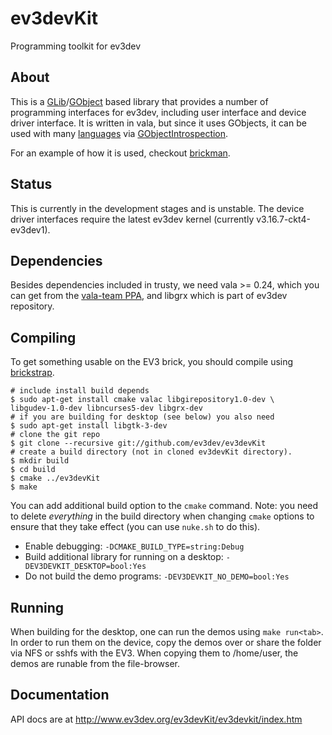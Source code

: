 # ev3devKit

Programming toolkit for ev3dev

## About

This is a [GLib]/[GObject] based library that provides a number of programming
interfaces for ev3dev, including user interface and device driver interface.
It is written in vala, but since it uses GObjects, it can be used with many
[languages] via [GObjectIntrospection].

For an example of how it is used, checkout [brickman].

## Status

This is currently in the development stages and is unstable. The device driver
interfaces require the latest ev3dev kernel (currently v3.16.7-ckt4-ev3dev1).

## Dependencies

Besides dependencies included in trusty, we need vala >= 0.24, which you can get
from the [vala-team PPA](https://launchpad.net/~vala-team/+archive/ubuntu/ppa),
and libgrx which is part of ev3dev repository.

## Compiling

To get something usable on the EV3 brick, you should compile using [brickstrap].

    # include install build depends
    $ sudo apt-get install cmake valac libgirepository1.0-dev \
    libgudev-1.0-dev libncurses5-dev libgrx-dev
    # if you are building for desktop (see below) you also need
    $ sudo apt-get install libgtk-3-dev
    # clone the git repo
    $ git clone --recursive git://github.com/ev3dev/ev3devKit
    # create a build directory (not in cloned ev3devKit directory).
    $ mkdir build
    $ cd build
    $ cmake ../ev3devKit
    $ make
    
You can add additional build option to the `cmake` command. Note: you need to
delete *everything* in the build directory when changing `cmake` options to
ensure that they take effect (you can use `nuke.sh` to do this).

* Enable debugging: `-DCMAKE_BUILD_TYPE=string:Debug`
* Build additional library for running on a desktop: `-DEV3DEVKIT_DESKTOP=bool:Yes`
* Do not build the demo programs: `-DEV3DEVKIT_NO_DEMO=bool:Yes`

## Running

When building for the desktop, one can run the demos using `make run<tab>`. In
order to run them on the device, copy the demos over or share the folder via NFS
or sshfs with the EV3. When copying them to /home/user, the demos are runable
from the file-browser.

## Documentation
API docs are at http://www.ev3dev.org/ev3devKit/ev3devkit/index.htm

[GLib]: https://developer.gnome.org/glib/stable/index.html
[GObject]: https://developer.gnome.org/gobject/stable/index.html
[languages]: https://wiki.gnome.org/Projects/GObjectIntrospection/Users
[GObjectIntrospection]: https://wiki.gnome.org/Projects/GObjectIntrospection
[brickman]: https://github.com/ev3dev/brickman
[brickstrap]: https://github.com/ev3dev/ev3dev/wiki/Using-brickstrap-to-cross-compile-and-debug

